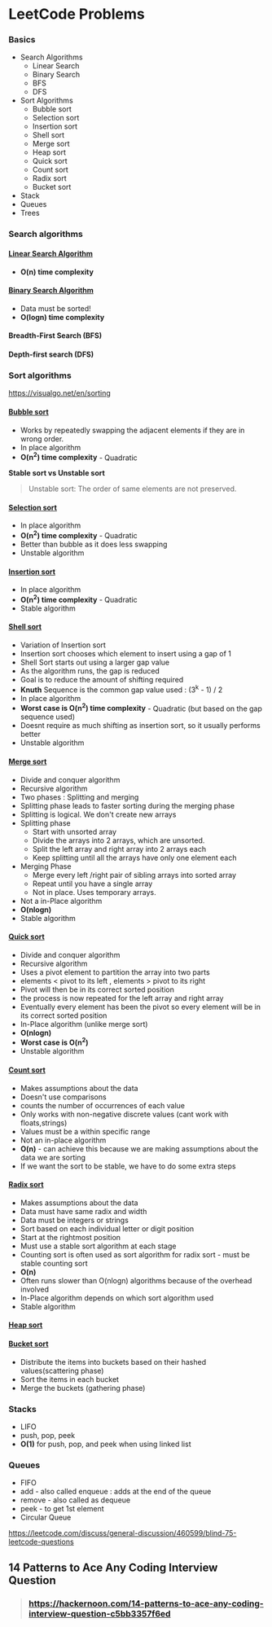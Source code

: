 # LeetCode Problems

### Basics
- Search Algorithms
  - Linear Search
  - Binary Search
  - BFS
  - DFS
- Sort Algorithms
  - Bubble sort
  - Selection sort
  - Insertion sort
  - Shell sort
  - Merge sort
  - Heap sort
  - Quick sort
  - Count sort
  - Radix sort
  - Bucket sort
- Stack
- Queues
- Trees


### Search algorithms
#### [Linear Search Algorithm](Basics/Search/LinearSearch.py)
- **O(n) time complexity**

#### [Binary Search Algorithm](Basics/Search/BinarySearch.py)
- Data must be sorted!
- **O(logn) time complexity**

#### Breadth-First Search (BFS)
#### Depth-first search (DFS)

### Sort algorithms
https://visualgo.net/en/sorting

#### [Bubble sort](Basics/Sorting/BubbleSort.py)
- Works by repeatedly swapping the adjacent elements if they are in wrong order.
- In place algorithm
- **O(n<sup>2</sup>) time complexity**  - Quadratic

**Stable sort vs Unstable sort**
>Unstable sort: The order of same elements are not preserved.

#### [Selection sort](Basics/Sorting/SelectionSort.py)
- In place algorithm
- **O(n<sup>2</sup>) time complexity**  - Quadratic
- Better than bubble as it does less swapping
- Unstable algorithm

#### [Insertion sort]()
- In place algorithm
- **O(n<sup>2</sup>) time complexity**  - Quadratic
- Stable algorithm

#### [Shell sort]()
- Variation of Insertion sort
- Insertion sort chooses which element to insert using a gap of 1
- Shell Sort starts out using a larger gap value
- As the algorithm runs, the gap is reduced
- Goal is to reduce the amount of shifting required
- **Knuth** Sequence is the common gap value used : (3<sup>k</sup> - 1) / 2
- In place algorithm
- **Worst case is O(n<sup>2</sup>) time complexity** - Quadratic (but based on the gap sequence used)
- Doesnt require as much shifting as insertion sort, so it usually performs better
- Unstable algorithm

#### [Merge sort]()
- Divide and conquer algorithm
- Recursive algorithm
- Two phases : Splitting and merging
- Splitting phase leads to faster sorting during the merging phase
- Splitting is logical. We don't create new arrays
- Splitting phase
  - Start with unsorted array
  - Divide the arrays into 2 arrays, which are unsorted.
  - Split the left array and right array into 2 arrays each
  - Keep splitting until all the arrays have only one element each
- Merging Phase
  - Merge every left /right pair of sibling arrays into sorted array
  - Repeat until you have a single array
  - Not in place. Uses temporary arrays.
- Not a in-Place algorithm
- **O(nlogn)**
- Stable algorithm

#### [Quick sort]()
- Divide and conquer algorithm
- Recursive algorithm
- Uses a pivot element to partition the array into two parts
- elements < pivot to its left , elements > pivot to its right
- Pivot will then be in its correct sorted position
- the process is now repeated for the left array and right array
- Eventually every element has been the pivot so every element will be in its correct sorted position
- In-Place algorithm (unlike merge sort)
- **O(nlogn)**
- **Worst case is O(n<sup>2</sup>)**
- Unstable algorithm

#### [Count sort]()
- Makes assumptions about the data
- Doesn't use comparisons
- counts the number of occurrences of each value
- Only works with non-negative discrete values (cant work with floats,strings)
- Values must be a within specific range
- Not an in-place algorithm
- **O(n)** - can achieve this because we are making assumptions about the data we are sorting
- If we want the sort to be stable, we have to do some extra steps

#### [Radix sort]()
- Makes assumptions about the data
- Data must have same radix and width
- Data must be integers or strings
- Sort based on each individual letter or digit position
- Start at the rightmost position
- Must use a stable sort algorithm at each stage
- Counting sort is often used as sort algorithm for radix sort - must be stable counting sort
- **O(n)**
- Often runs slower than O(nlogn) algorithms because of the overhead involved
- In-Place algorithm depends on which sort algorithm used
- Stable algorithm

#### [Heap sort]()


#### [Bucket sort]()
- Distribute the items into buckets based on their hashed values(scattering phase)
- Sort the items in each bucket
- Merge the buckets (gathering phase)


### Stacks
- LIFO
- push, pop, peek
- **O(1)** for push, pop, and peek when using linked list
### Queues
- FIFO
- add - also called enqueue : adds at the end of the queue
- remove - also called as dequeue
- peek - to get 1st element
- Circular Queue

https://leetcode.com/discuss/general-discussion/460599/blind-75-leetcode-questions

## 14 Patterns to Ace Any Coding Interview Question

>### https://hackernoon.com/14-patterns-to-ace-any-coding-interview-question-c5bb3357f6ed
